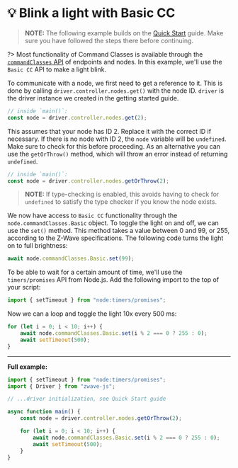 # 💡 Blink a light with Basic CC

<!-- POSITION: 0 -->

> **NOTE:** The following example builds on the [Quick Start](getting-started/quickstart.md) guide. Make sure you have followed the steps there before continuing.

?> Most functionality of Command Classes is available through the [`commandClasses` API](api/CCs/index) of endpoints and nodes. In this example, we'll use the `Basic CC` API to make a light blink.

To communicate with a node, we first need to get a reference to it. This is done by calling `driver.controller.nodes.get()` with the node ID. `driver` is the driver instance we created in the getting started guide.

```ts
// inside `main()`:
const node = driver.controller.nodes.get(2);
```

This assumes that your node has ID 2. Replace it with the correct ID if necessary. If there is no node with ID 2, the `node` variable will be `undefined`. Make sure to check for this before proceeding. As an alternative you can use the `getOrThrow()` method, which will throw an error instead of returning `undefined`.

```ts
// inside `main()`:
const node = driver.controller.nodes.getOrThrow(2);
```

> **NOTE:** If type-checking is enabled, this avoids having to check for `undefined` to satisfy the type checker if you know the node exists.

We now have access to `Basic CC` functionality through the `node.commandClasses.Basic` object. To toggle the light on and off, we can use the `set()` method. This method takes a value between 0 and 99, or 255, according to the Z-Wave specifications. The following code turns the light on to full brightness:

```ts
await node.commandClasses.Basic.set(99);
```

To be able to wait for a certain amount of time, we'll use the `timers/promises` API from Node.js. Add the following import to the top of your script:

```ts
import { setTimeout } from "node:timers/promises";
```

Now we can a loop and toggle the light 10x every 500 ms:

```ts
for (let i = 0; i < 10; i++) {
	await node.commandClasses.Basic.set(i % 2 === 0 ? 255 : 0);
	await setTimeout(500);
}
```

---

**Full example:**

```ts
import { setTimeout } from "node:timers/promises";
import { Driver } from "zwave-js";

// ...driver initialization, see Quick Start guide

async function main() {
	const node = driver.controller.nodes.getOrThrow(2);

	for (let i = 0; i < 10; i++) {
		await node.commandClasses.Basic.set(i % 2 === 0 ? 255 : 0);
		await setTimeout(500);
	}
}
```
